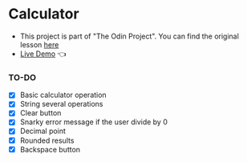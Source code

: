 # Calculator

- This project is part of "The Odin Project". You can find the original lesson [here](https://www.theodinproject.com/lessons/foundations-calculator)
- [Live Demo](https://causadev.github.io/calculator/) 👈

### TO-DO

- [x] Basic calculator operation
- [x] String several operations
- [x] Clear button
- [x] Snarky error message if the user divide by 0
- [x] Decimal point
- [x] Rounded results
- [x] Backspace button
